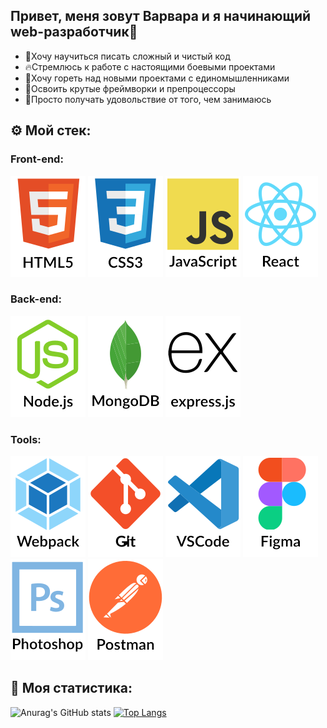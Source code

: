 ## Привет, меня зовут Варвара и я начинающий web-разработчик🤟

* 💎Хочу научиться писать сложный и чистый код 
* 🔥Стремлюсь к работе с настоящими боевыми проектами
* 🤩Хочу гореть над новыми проектами с единомышленниками
* 🎯Освоить крутые фреймворки и препроцессоры
* 💜Просто получать удовольствие от того, чем занимаюсь


## ⚙️ Мой стек:

### Front-end:
![image](https://github.com/LVar97/LVar97/raw/main/image/html5.svg)
![image](https://github.com/LVar97/LVar97/raw/main/image/css3.svg)
![image](https://github.com/LVar97/LVar97/raw/main/image/javascript.svg)
![image](https://github.com/LVar97/LVar97/raw/main/image/react.svg)

### Back-end:
![image](https://github.com/LVar97/LVar97/raw/main/image/nodejs.svg)
![image](https://github.com/LVar97/LVar97/raw/main/image/mongodb.svg)
![image](https://github.com/LVar97/LVar97/raw/main/image/express.svg)

### Tools: 
![image](https://github.com/LVar97/LVar97/raw/main/image/webpack.svg)
![image](https://github.com/LVar97/LVar97/raw/main/image/git.svg)
![image](https://github.com/LVar97/LVar97/raw/main/image/vscode.svg)
![image](https://github.com/LVar97/LVar97/raw/main/image/figma.svg)
![image](https://github.com/LVar97/LVar97/raw/main/image/photoshop.svg)
![image](https://github.com/LVar97/LVar97/raw/main/image/postman.svg)

## 🔮 Моя статистика:

![Anurag's GitHub stats](https://github-readme-stats.vercel.app/api?username=LVar97&show_icons=true&hide=contribs,stars)
[![Top Langs](https://github-readme-stats.vercel.app/api/top-langs/?username=LVar97&layout=compact)](https://github.com/LVar97/github-readme-stats)
